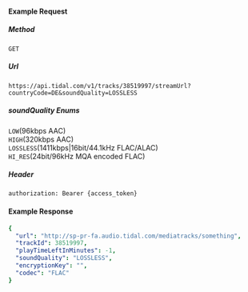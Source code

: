 #### Example Request
##### Method
```GET```
##### Url
```https://api.tidal.com/v1/tracks/38519997/streamUrl?countryCode=DE&soundQuality=LOSSLESS```
##### soundQuality Enums
```LOW```(96kbps AAC)\
```HIGH```(320kbps AAC)\
```LOSSLESS```(1411kbps|16bit/44.1kHz FLAC/ALAC)\
```HI_RES```(24bit/96kHz MQA encoded FLAC)

##### Header
```authorization: Bearer {access_token}```
#### Example Response

``` yaml
{
  "url": "http://sp-pr-fa.audio.tidal.com/mediatracks/something",
  "trackId": 38519997,
  "playTimeLeftInMinutes": -1,
  "soundQuality": "LOSSLESS",
  "encryptionKey": "",
  "codec": "FLAC"
}
```
